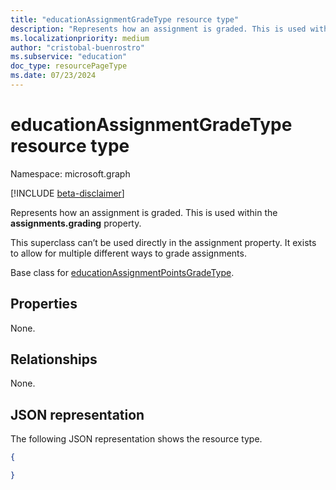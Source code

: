 ```yaml
---
title: "educationAssignmentGradeType resource type"
description: "Represents how an assignment is graded. This is used within the **assignments.grading** property."
ms.localizationpriority: medium
author: "cristobal-buenrostro"
ms.subservice: "education"
doc_type: resourcePageType
ms.date: 07/23/2024
---
```


# educationAssignmentGradeType resource type

Namespace: microsoft.graph

[!INCLUDE [beta-disclaimer](../../includes/beta-disclaimer.md)]

Represents how an assignment is graded. This is used within the **assignments.grading** property.

This superclass can’t be used directly in the assignment property. It exists to allow for multiple different ways to grade assignments.

Base class for [educationAssignmentPointsGradeType](../resources/educationassignmentpointsgradetype.md).

## Properties
None.

## Relationships
None.

## JSON representation

The following JSON representation shows the resource type.

<!-- {
  "blockType": "resource",
  "optionalProperties": [

  ],
  "@odata.type": "microsoft.graph.educationAssignmentGradeType"
}-->

```json
{

}

```

<!-- uuid: 8fcb5dbc-d5aa-4681-8e31-b001d5168d79
2015-10-25 14:57:30 UTC -->
<!--
{
  "type": "#page.annotation",
  "description": "educationAssignmentGradeType resource",
  "keywords": "",
  "section": "documentation",
  "tocPath": "",
  "suppressions": []
}
-->


